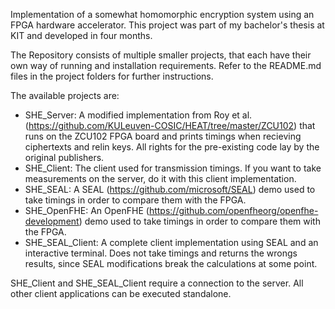 Implementation of a somewhat homomorphic encryption system using an FPGA hardware accelerator.
This project was part of my bachelor's thesis at KIT and developed in four months.

The Repository consists of multiple smaller projects, that each have their own way of running and installation requirements.
Refer to the README.md files in the project folders for further instructions.

The available projects are:
- SHE_Server: A modified implementation from Roy et al. (https://github.com/KULeuven-COSIC/HEAT/tree/master/ZCU102) that runs on the ZCU102 FPGA board and prints timings when recieving ciphertexts and relin keys. All rights for the pre-existing code lay by the original publishers.
- SHE_Client: The client used for transmission timings. If you want to take measurements on the server, do it with this client implementation.
- SHE_SEAL: A SEAL (https://github.com/microsoft/SEAL) demo used to take timings in order to compare them with the FPGA.
- SHE_OpenFHE: An OpenFHE (https://github.com/openfheorg/openfhe-development) demo used to take timings in order to compare them with the FPGA.
- SHE_SEAL_Client: A complete client implementation using SEAL and an interactive terminal. Does not take timings and returns the wrongs results, since SEAL modifications break the calculations at some point.

SHE_Client and SHE_SEAL_Client require a connection to the server. All other client applications can be executed standalone.